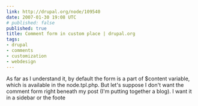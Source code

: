 ```yaml
---
link: http://drupal.org/node/109540
date: 2007-01-30 19:08 UTC
# published: false
published: true
title: Comment form in custom place | drupal.org
tags:
- drupal
- comments
- customization
- webdesign
---
```


As far as I understand it, by default the form is a part of $content variable, which is available in the node.tpl.php. But let's suppose I don't want the comment form right beneath my post (I'm putting together a blog). I want it in a sidebar or the foote
